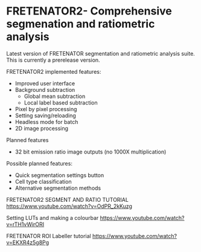 # FRETENATOR2- Comprehensive segmenation and ratiometric analysis

Latest version of FRETENATOR segmentation and ratiometric analysis suite. This is currently a prerelease version.

FRETENATOR2 implemented features:

* Improved user interface
* Background subtraction
  - Global mean subtraction
  - Local label based subtraction
* Pixel by pixel processing
* Setting saving/reloading
* Headless mode for batch
* 2D image processing

Planned features
* 32 bit emission ratio image outputs (no 1000X multiplication)

Possible planned features:

* Quick segmentation settings button
* Cell type classification
* Alternative segmentation methods

FRETENATOR2 SEGMENT AND RATIO TUTORIAL
https://www.youtube.com/watch?v=OdPR_2kKuzg

Setting LUTs and making a colourbar
https://www.youtube.com/watch?v=rTH1vWirORI

FRETENATOR ROI Labeller tutorial
https://www.youtube.com/watch?v=EKXR4z5g8Pg



